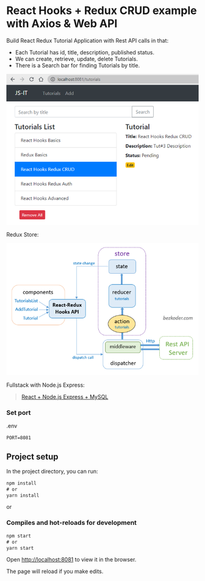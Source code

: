 # React Hooks + Redux CRUD example with Axios & Web API
Build React Redux Tutorial Application with Rest API calls in that:
- Each Tutorial has id, title, description, published status.
- We can create, retrieve, update, delete Tutorials.
- There is a Search bar for finding Tutorials by title.

![react-hooks-redux-crud-example](react-hooks-redux-crud-example.png)

Redux Store:

![react-hooks-redux-crud-example-redux-store-architecture](react-hooks-redux-crud-example-redux-store-architecture.png)

Fullstack with Node.js Express:
> [React + Node.js Express + MySQL](https://github.com/JS-IT/react-node-express-mysql/)

### Set port
.env
```
PORT=8081
```

## Project setup

In the project directory, you can run:

```
npm install
# or
yarn install
```

or

### Compiles and hot-reloads for development

```
npm start
# or
yarn start
```

Open [http://localhost:8081](http://localhost:8081) to view it in the browser.

The page will reload if you make edits.
